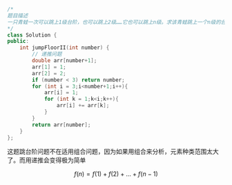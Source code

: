 ```c++
/*
题目描述
一只青蛙一次可以跳上1级台阶，也可以跳上2级……它也可以跳上n级。求该青蛙跳上一个n级的台阶总共有多少种跳法。
*/
class Solution {
public:
    int jumpFloorII(int number) {
        // 递推问题
        double arr[number+1];
        arr[1] = 1;
        arr[2] = 2;
        if (number < 3) return number;
        for (int i = 3;i<number+1;i++){
            arr[i] = 1;
            for (int k = 1;k<i;k++){
                arr[i] += arr[k];
            }
        }
        return arr[number];
    }
};
```

这题跳台阶问题不在适用组合问题，因为如果用组合来分析，元素种类范围太大了。而用递推会变得极为简单

$$f(n) = f(1)+f(2)+...+f(n-1)$$

